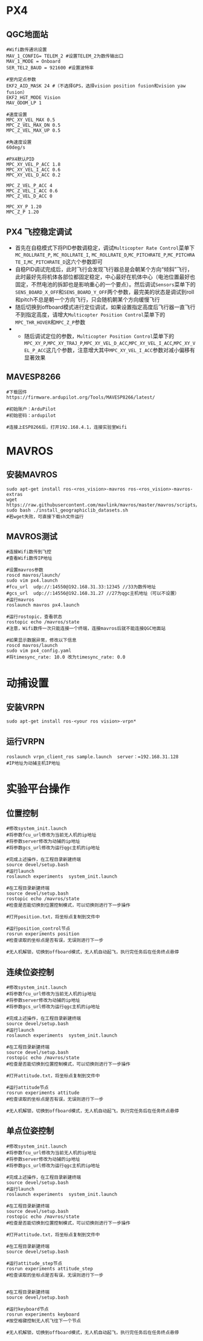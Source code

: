 # PX4

## QGC地面站
``` shell
#Wifi数传通讯设置
MAV_1_CONFIG= TELEM_2 #设置TELEM_2为数传输出口
MAV_1_MODE = Onboard
SER_TEL2_BAUD = 921600 #设置波特率

#室内定点参数
EKF2_AID_MASK 24 #（不选择GPS，选择vision position fusion和vision yaw fusion）
EKF2_HGT_MODE Vision
MAV_ODOM_LP 1

#速度设置
MPC_XY_VEL_MAX 0.5
MPC_Z_VEL_MAX_DN 0.5
MPC_Z_VEL_MAX_UP 0.5

#角速度设置
60deg/s

#PX4默认PID
MPC_XY_VEL_P_ACC 1.8
MPC_XY_VEL_I_ACC 0.6
MPC_XY_VEL_D_ACC 0.2

MPC_Z_VEL_P_ACC 4
MPC_Z_VEL_I_ACC 0.6
MPC_Z_VEL_D_ACC 0

MPC_XY_P 1.20
MPC_Z_P 1.20
```

## PX4 飞控稳定调试

- 首先在自稳模式下将PID参数调稳定，调试`Multicopter Rate Control`菜单下`MC_ROLLRATE_P`, `MC_ROLLRATE_I`, `MC_ROLLRATE_D`,`MC_PITCHRATE_P`,`MC_PITCHRATE_I`,`MC_PITCHRATE_D`这六个参数即可
- 自稳PID调试完成后，此时飞行会发现飞行器总是会朝某个方向“倾斜”飞行，此时最好先将机体各部位都固定稳定，中心最好在机体中心（电池位置最好也固定，不然电池的拆卸也是影响重心的一个要点）。然后调试`Sensors`菜单下的`SENS_BOARD_X_OFF`和`SENS_BOARD_Y_OFF`两个参数，最完美的状态是调试到roll和pitch不总是朝一个方向飞行，只会随机朝某个方向缓慢飞行
- 随后切换到offboard模式进行定位调试，如果设置指定高度后飞行器一直飞行不到指定高度，请增大`Multicopter Position Control`菜单下的`MPC_THR_HOVER`和`MPC_Z_P`参数
- -   随后调试定位的参数，`Multicopter Position Control`菜单下的`MPC_XY_P`,`MPC_XY_TRAJ_P`,`MPC_XY_VEL_D_ACC`,`MPC_XY_VEL_I_ACC`,`MPC_XY_VEL_P_ACC`这几个参数，注意增大其中`MPC_XY_VEL_I_ACC`参数对减小偏移有显著效果

## MAVESP8266

``` shell
#下载固件
https://firmware.ardupilot.org/Tools/MAVESP8266/latest/

#初始账户：ArduPilot
#初始密码：ardupilot

#连接上ESP8266后，打开192.168.4.1，连接实验室Wifi
```

# MAVROS

## 安装MAVROS
``` shell
sudo apt-get install ros-<ros_vision>-mavros ros-<ros_vision>-mavros-extras
wget https://raw.githubusercontent.com/mavlink/mavros/master/mavros/scripts/install_geographiclib_datasets.sh
sudo bash ./install_geographiclib_datasets.sh
#若wget失败，可直接下载sh文件运行
```

## MAVROS测试
``` shell
#连接Wifi数传到飞控
#查看Wifi数传IP地址

#设置mavros参数
roscd mavros/launch/
sudo vim px4.launch
#fcu_url  udp://:14550@192.168.31.33:12345 //33为数传地址
#gcs_url  udp://:14556@192.168.31.27 //27为qgc主机地址（可以不设置）
#运行mavros
roslaunch mavros px4.launch 

#运行rostopic，查看状态
rostopic echo /mavros/state
#注意，Wifi数传一次只能连接一个终端，连接mavros后就不能连接QGC地面站

#如果显示数据异常，修改以下信息
roscd mavros/launch
sudo vim px4_config.yaml
#将timesync_rate: 10.0 改为timesync_rate: 0.0
```

# 动捕设置

## 安装VRPN
``` shell
sudo apt-get install ros-<your ros vision>-vrpn*
```

## 运行VRPN
``` shell
roslaunch vrpn_client_ros sample.launch  server：=192.168.31.128
#IP地址为动捕主机IP地址
```

# 实验平台操作

## 位置控制

``` shell 
#修改system_init.launch 
#将参数fcu_url修改为当前无人机的ip地址
#将参数server修改为动捕的ip地址
#将参数gcs_url修改为运行qgc主机的ip地址

#完成上述操作，在工程目录新建终端
source devel/setup.bash
#运行launch
roslaunch experiments  system_init.launch 

#在工程目录新建终端
source devel/setup.bash
rostopic echo /mavros/state
#检查是否能切换到位置控制模式，可以切换则进行下一步操作

#打开position.txt，将坐标点复制到文件中

#运行position_control节点
rosrun experiments position
#检查读取的坐标点是否有误，无误则进行下一步

#无人机解锁，切换到offboard模式，无人机自动起飞，执行完任务后在任务终点悬停
```

## 连续位姿控制
``` shell 
#修改system_init.launch 
#将参数fcu_url修改为当前无人机的ip地址
#将参数server修改为动捕的ip地址
#将参数gcs_url修改为运行qgc主机的ip地址

#完成上述操作，在工程目录新建终端
source devel/setup.bash
#运行launch
roslaunch experiments  system_init.launch 

#在工程目录新建终端
source devel/setup.bash
rostopic echo /mavros/state
#检查是否能切换到位置控制模式，可以切换则进行下一步操作

#打开attitude.txt，将坐标点复制到文件中

#运行attitude节点
rosrun experiments attitude 
#检查读取的坐标点是否有误，无误则进行下一步

#无人机解锁，切换到offboard模式，无人机自动起飞，执行完任务后在任务终点悬停
```

## 单点位姿控制
``` shell 
#修改system_init.launch 
#将参数fcu_url修改为当前无人机的ip地址
#将参数server修改为动捕的ip地址
#将参数gcs_url修改为运行qgc主机的ip地址

#完成上述操作，在工程目录新建终端
source devel/setup.bash
#运行launch
roslaunch experiments  system_init.launch 

#在工程目录新建终端
source devel/setup.bash
rostopic echo /mavros/state
#检查是否能切换到位置控制模式，可以切换则进行下一步操作

#打开attitude.txt，将坐标点复制到文件中

#在工程目录新建终端
source devel/setup.bash

#运行attitude_step节点
rosrun experiments attitude_step 
#检查读取的坐标点是否有误，无误则进行下一步


#在工程目录新建终端
source devel/setup.bash

#运行keyboard节点
rosrun experiments keyboard 
#按空格键控制无人机飞往下一个节点

#无人机解锁，切换到offboard模式，无人机自动起飞，执行完任务后在任务终点悬停
```